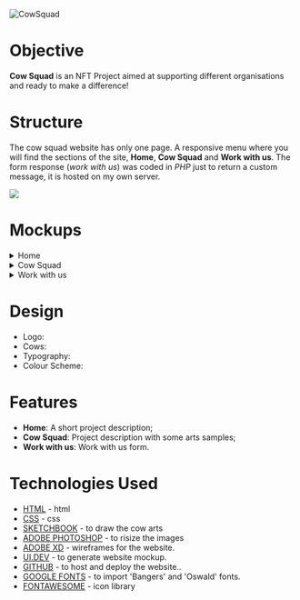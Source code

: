 
![CowSquad](https://cowsquad.xyz/codeInstitute/logoProject.png)

# Objective

**Cow Squad** is an NFT Project aimed at supporting different organisations and ready to make a difference!

#  Structure

The cow squad website has only one page. A responsive menu where you will find the sections of the site, **Home**, **Cow Squad** and **Work with us**. The form response (*work with us*) was coded in *PHP* just to return a custom message, it is hosted on my own server.

![](https://cowsquad.xyz/codeInstitute/responsive_design.jpg)
# Mockups
<details>
<summary>Home</summary>
![](https://cowsquad.xyz/codeInstitute/home.jpg)
</details>
<details>
<summary>Cow Squad</summary>
![](https://cowsquad.xyz/codeInstitute/cowSquad.jpg)
</details>
<details>
<summary>Work with us</summary>
![](https://cowsquad.xyz/codeInstitute/workWithUs.jpg)
</details>

# Design 
- Logo: 
- Cows: 
- Typography:
- Colour Scheme: 


# Features
- **Home**:  A short project description;
- **Cow Squad**: Project description with some arts samples;
- **Work with us**: Work with us form. 


# Technologies Used
- [HTML](https://en.wikipedia.org/wiki/HTML5) - html 
- [CSS](https://en.wikipedia.org/wiki/CSS3) - css
- [SKETCHBOOK](https://www.sketchbook.com) - to draw the cow arts
- [ADOBE PHOTOSHOP](https://www.adobe.com/ie/products/photoshop.html) - to risize the images
- [ADOBE XD](https://www.adobe.com/products/xd.html) - wireframes for the website.
- [UI.DEV](https://ui.dev/amiresponsive) - to generate website mockup.
- [GITHUB](https://github.com) - to host and deploy the website..
- [GOOGLE FONTS](https://fonts.google.com) - to import  'Bangers' and 'Oswald' fonts.
- [FONTAWESOME](http://fontawesome.com) - icon library
 
